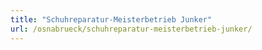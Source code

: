 ```yaml
---
title: "Schuhreparatur-Meisterbetrieb Junker"
url: /osnabrueck/schuhreparatur-meisterbetrieb-junker/
---
```

